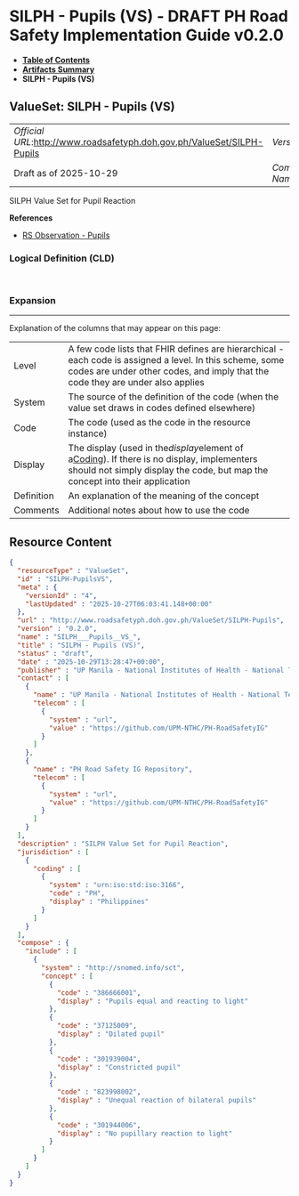 # SILPH - Pupils (VS) - DRAFT PH Road Safety Implementation Guide v0.2.0

* [**Table of Contents**](toc.md)
* [**Artifacts Summary**](artifacts.md)
* **SILPH - Pupils (VS)**

## ValueSet: SILPH - Pupils (VS) 

| | |
| :--- | :--- |
| *Official URL*:http://www.roadsafetyph.doh.gov.ph/ValueSet/SILPH-Pupils | *Version*:0.2.0 |
| Draft as of 2025-10-29 | *Computable Name*:SILPH___Pupils__VS_ |

 
SILPH Value Set for Pupil Reaction 

 **References** 

* [RS Observation - Pupils](StructureDefinition-rs-observation-pupils.md)

### Logical Definition (CLD)

 

### Expansion

-------

 Explanation of the columns that may appear on this page: 

| | |
| :--- | :--- |
| Level | A few code lists that FHIR defines are hierarchical - each code is assigned a level. In this scheme, some codes are under other codes, and imply that the code they are under also applies |
| System | The source of the definition of the code (when the value set draws in codes defined elsewhere) |
| Code | The code (used as the code in the resource instance) |
| Display | The display (used in the*display*element of a[Coding](http://hl7.org/fhir/R4/datatypes.html#Coding)). If there is no display, implementers should not simply display the code, but map the concept into their application |
| Definition | An explanation of the meaning of the concept |
| Comments | Additional notes about how to use the code |



## Resource Content

```json
{
  "resourceType" : "ValueSet",
  "id" : "SILPH-PupilsVS",
  "meta" : {
    "versionId" : "4",
    "lastUpdated" : "2025-10-27T06:03:41.148+00:00"
  },
  "url" : "http://www.roadsafetyph.doh.gov.ph/ValueSet/SILPH-Pupils",
  "version" : "0.2.0",
  "name" : "SILPH___Pupils__VS_",
  "title" : "SILPH - Pupils (VS)",
  "status" : "draft",
  "date" : "2025-10-29T13:28:47+00:00",
  "publisher" : "UP Manila - National Institutes of Health - National Telehealth Center",
  "contact" : [
    {
      "name" : "UP Manila - National Institutes of Health - National Telehealth Center",
      "telecom" : [
        {
          "system" : "url",
          "value" : "https://github.com/UPM-NTHC/PH-RoadSafetyIG"
        }
      ]
    },
    {
      "name" : "PH Road Safety IG Repository",
      "telecom" : [
        {
          "system" : "url",
          "value" : "https://github.com/UPM-NTHC/PH-RoadSafetyIG"
        }
      ]
    }
  ],
  "description" : "SILPH Value Set for Pupil Reaction",
  "jurisdiction" : [
    {
      "coding" : [
        {
          "system" : "urn:iso:std:iso:3166",
          "code" : "PH",
          "display" : "Philippines"
        }
      ]
    }
  ],
  "compose" : {
    "include" : [
      {
        "system" : "http://snomed.info/sct",
        "concept" : [
          {
            "code" : "386666001",
            "display" : "Pupils equal and reacting to light"
          },
          {
            "code" : "37125009",
            "display" : "Dilated pupil"
          },
          {
            "code" : "301939004",
            "display" : "Constricted pupil"
          },
          {
            "code" : "823998002",
            "display" : "Unequal reaction of bilateral pupils"
          },
          {
            "code" : "301944006",
            "display" : "No pupillary reaction to light"
          }
        ]
      }
    ]
  }
}

```
